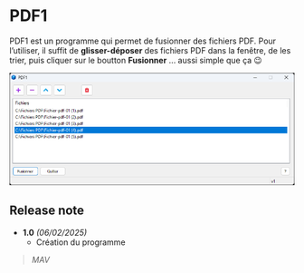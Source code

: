 # PDF1
PDF1 est un programme qui permet de fusionner des fichiers PDF.
Pour l’utiliser, il suffit de **glisser-déposer** des fichiers PDF dans la fenêtre, de les trier, puis cliquer sur le boutton **Fusionner** ... aussi simple que ça :wink:

![MarkdownViewer++](https://raw.githubusercontent.com/tatascorp/mavapps/main/MAVAPPS/PDF1/PDF1_img-01.png)
## Release note
* **1.0** *(06/02/2025)*
    * Création du programme

>*MAV*